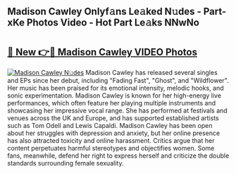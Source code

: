 ## Madison Cawley Onlyf𝚊ns Le𝚊ked N𝚞des - Part-xKe Photos Video - Hot Part Le𝚊ks NNwNo

# <h2><a href="http://ab42522.deff.icu/?id=Madison+Cawley">🔗 New 👉🔴 Madison Cawley VIDEO Photos</a></h2>

[![Madison Cawley N𝚞des](https://i.imgur.com/rIISA9y.gif)](http://ab42522.deff.icu/?id=Madison+Cawley)
Madison Cawley has released several singles and EPs since her debut, including "Fading Fast", "Ghost", and "Wildflower". Her music has been praised for its emotional intensity, melodic hooks, and sonic experimentation. Madison Cawley is known for her high-energy live performances, which often feature her playing multiple instruments and showcasing her impressive vocal range. She has performed at festivals and venues across the UK and Europe, and has supported established artists such as Tom Odell and Lewis Capaldi. Madison Cawley has been open about her struggles with depression and anxiety, but her online presence has also attracted toxicity and online harassment. Critics argue that her content perpetuates harmful stereotypes and objectifies women. Some fans, meanwhile, defend her right to express herself and criticize the double standards surrounding female sexuality.
